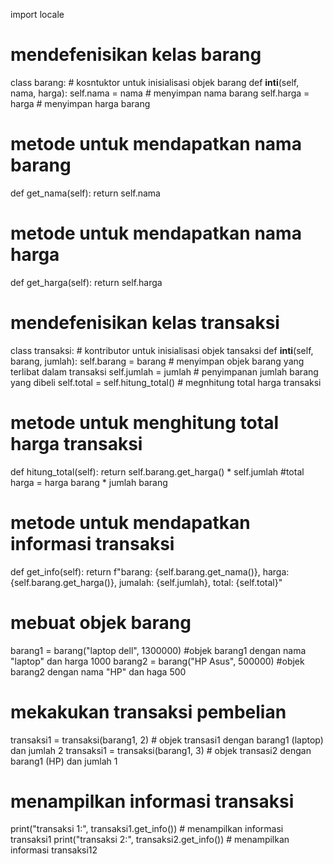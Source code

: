 import locale


# mendefenisikan kelas barang
class barang:
    # kosntuktor untuk inisialisasi objek barang
    def __inti__(self, nama, harga):
        self.nama = nama # menyimpan nama barang
        self.harga = harga # menyimpan harga barang

# metode untuk mendapatkan nama barang
def get_nama(self):
    return self.nama

# metode untuk mendapatkan nama harga
def get_harga(self):
    return self.harga

# mendefenisikan kelas transaksi
class  transaksi:
    # kontributor untuk inisialisasi objek tansaksi 
    def __inti__(self, barang, jumlah):
        self.barang = barang # menyimpan objek barang yang terlibat dalam transaksi
        self.jumlah = jumlah # penyimpanan jumlah barang yang dibeli
        self.total = self.hitung_total() # megnhitung total harga transaksi

# metode untuk menghitung total harga transaksi
def hitung_total(self):
    return self.barang.get_harga() * self.jumlah #total harga = harga barang * jumlah barang

# metode untuk mendapatkan informasi transaksi
def get_info(self):
    return f"barang: {self.barang.get_nama()}, harga:{self.barang.get_harga()}, jumalah: {self.jumlah}, total: {self.total}"

# mebuat objek barang
barang1 = barang("laptop dell", 1300000) #objek barang1 dengan nama "laptop" dan harga 1000
barang2 = barang("HP Asus", 500000) #objek barang2 dengan nama "HP" dan haga 500

# mekakukan transaksi pembelian
transaksi1 = transaksi(barang1, 2) # objek transasi1 dengan barang1 (laptop) dan jumlah 2
transaksi1 = transaksi(barang1, 3) # objek transasi2 dengan barang1 (HP) dan jumlah 1

# menampilkan informasi transaksi
print("transaksi 1:", transaksi1.get_info()) # menampilkan informasi transaksi1
print("transaksi 2:", transaksi2.get_info()) # menampilkan informasi transaksi12

